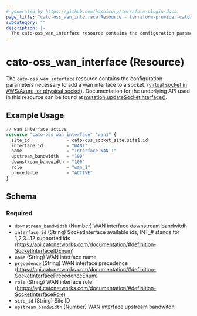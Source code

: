 ```yaml
---
# generated by https://github.com/hashicorp/terraform-plugin-docs
page_title: "cato-oss_wan_interface Resource - terraform-provider-cato-oss"
subcategory: ""
description: |-
  The cato-oss_wan_interface resource contains the configuration parameters necessary to add a wan interface to a socket. (virtual socket in AWS/Azure, or physical socket https://support.catonetworks.com/hc/en-us/articles/4413280502929-Working-with-X1500-X1600-and-X1700-Socket-Sites). Documentation for the underlying API used in this resource can be found at mutation.updateSocketInterface() https://api.catonetworks.com/documentation/#mutation-site.updateSocketInterface.
---
```


# cato-oss_wan_interface (Resource)

The `cato-oss_wan_interface` resource contains the configuration parameters necessary to add a wan interface to a socket. ([virtual socket in AWS/Azure, or physical socket](https://support.catonetworks.com/hc/en-us/articles/4413280502929-Working-with-X1500-X1600-and-X1700-Socket-Sites)). Documentation for the underlying API used in this resource can be found at [mutation.updateSocketInterface()](https://api.catonetworks.com/documentation/#mutation-site.updateSocketInterface).

## Example Usage

```terraform
// wan interface active
resource "cato-oss_wan_interface" "wan1" {
  site_id              = cato-oss_socket_site.site1.id
  interface_id         = "WAN1"
  name                 = "Interface WAN 1"
  upstream_bandwidth   = "100"
  downstream_bandwidth = "100"
  role                 = "wan_1"
  precedence           = "ACTIVE"
}
```

<!-- schema generated by tfplugindocs -->
## Schema

### Required

- `downstream_bandwidth` (Number) WAN interface downstream bandwitdh
- `interface_id` (String) SocketInterface available ids, INT_# stands for 1,2,3...12 supported ids (https://api.catonetworks.com/documentation/#definition-SocketInterfaceIDEnum)
- `name` (String) WAN interface name
- `precedence` (String) WAN interface precedence (https://api.catonetworks.com/documentation/#definition-SocketInterfacePrecedenceEnum)
- `role` (String) WAN interface role (https://api.catonetworks.com/documentation/#definition-SocketInterfaceRole)
- `site_id` (String) Site ID
- `upstream_bandwidth` (Number) WAN interface upstream bandwitdh
